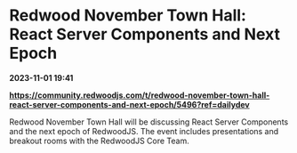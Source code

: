 # Redwood November Town Hall: React Server Components and Next Epoch

**2023-11-01 19:41**

**https://community.redwoodjs.com/t/redwood-november-town-hall-react-server-components-and-next-epoch/5496?ref=dailydev**

Redwood November Town Hall will be discussing React Server Components and the next epoch of RedwoodJS. The event includes presentations and breakout rooms with the RedwoodJS Core Team.